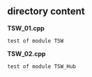 ## directory content

**TSW_01.cpp**
```
test of module TSW
```

**TSW_02.cpp**
```
test of module TSW_Hub
```
